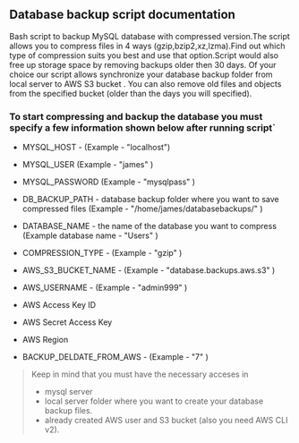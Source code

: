 
## Database backup script documentation

Bash script to backup MySQL database with compressed version.The script allows you to compress files in 4 ways (gzip,bzip2,xz,lzma).Find out which type of compression suits you best and use that option.Script would also free up storage space by removing backups older then 30 days.
Of your choice our script allows synchronize your database backup folder from local server to AWS S3 bucket .
You can also remove old files and objects from the specified bucket (older than the days you will specified).

### To start compressing and backup the database you must specify a few information shown below after running script`

+ MYSQL_HOST - (Example - "localhost") 
+ MYSQL_USER (Example - "james" ) 
+ MYSQL_PASSWORD (Example - "mysqlpass" ) 
+ DB_BACKUP_PATH - database backup folder where you want to save compressed files (Example - "/home/james/databasebackups/" )
+ DATABASE_NAME - the name of the database you want to compress (Example database name - "Users" )
+ COMPRESSION_TYPE - (Example - "gzip" )

+ AWS_S3_BUCKET_NAME - (Example - "database.backups.aws.s3" )
+ AWS_USERNAME - (Example - "admin999" )
+ AWS Access Key ID
+ AWS Secret Access Key  
+ AWS Region 
+ BACKUP_DELDATE_FROM_AWS - (Example - "7" )

> Keep in mind that you must have the necessary acceses in
> + mysql server 
> + local server folder where you want to create your database backup files.
> + already created AWS user and S3 bucket (also you need AWS CLI v2).
